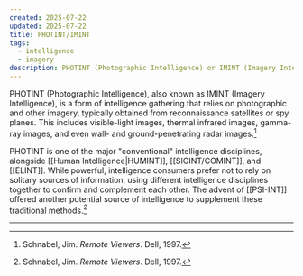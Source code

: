 ```yaml
---
created: 2025-07-22
updated: 2025-07-22
title: PHOTINT/IMINT
tags:
  - intelligence
  - imagery
description: PHOTINT (Photographic Intelligence) or IMINT (Imagery Intelligence) refers to intelligence gathered through photographic and other imagery, typically from satellites or spy planes.
---
```


PHOTINT (Photographic Intelligence), also known as IMINT (Imagery Intelligence), is a form of intelligence gathering that relies on photographic and other imagery, typically obtained from reconnaissance satellites or spy planes. This includes visible-light images, thermal infrared images, gamma-ray images, and even wall- and ground-penetrating radar images.[^1]

PHOTINT is one of the major "conventional" intelligence disciplines, alongside [[Human Intelligence|HUMINT]], [[SIGINT/COMINT]], and [[ELINT]]. While powerful, intelligence consumers prefer not to rely on solitary sources of information, using different intelligence disciplines together to confirm and complement each other. The advent of [[PSI-INT]] offered another potential source of intelligence to supplement these traditional methods.[^1]

---

[^1]: Schnabel, Jim. *Remote Viewers*. Dell, 1997.